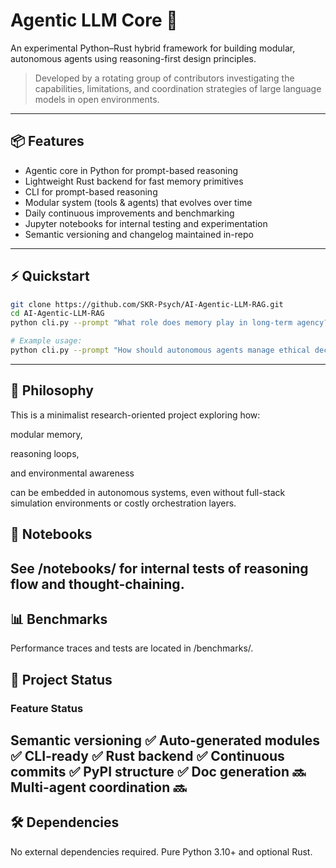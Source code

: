 # Agentic LLM Core 🧠

An experimental Python–Rust hybrid framework for building modular, autonomous agents using reasoning-first design principles.

> Developed by a rotating group of contributors investigating the capabilities, limitations, and coordination strategies of large language models in open environments.

---

## 📦 Features

- Agentic core in Python for prompt-based reasoning
- Lightweight Rust backend for fast memory primitives
- CLI for prompt-based reasoning
- Modular system (tools & agents) that evolves over time
- Daily continuous improvements and benchmarking
- Jupyter notebooks for internal testing and experimentation
- Semantic versioning and changelog maintained in-repo

---

## ⚡ Quickstart

```bash
git clone https://github.com/SKR-Psych/AI-Agentic-LLM-RAG.git
cd AI-Agentic-LLM-RAG
python cli.py --prompt "What role does memory play in long-term agency?"

# Example usage:
python cli.py --prompt "How should autonomous agents manage ethical decisions?"
```
---
## 🧠 Philosophy

This is a minimalist research-oriented project exploring how:

modular memory,

reasoning loops,

and environmental awareness

can be embedded in autonomous systems, even without full-stack simulation environments or costly orchestration layers.

## 🧾 Notebooks

See /notebooks/ for internal tests of reasoning flow and thought-chaining.
---
## 📊 Benchmarks

Performance traces and tests are located in /benchmarks/.

## 📌 Project Status
### Feature	Status
Semantic versioning	✅
Auto-generated modules	✅
CLI-ready	✅
Rust backend	✅
Continuous commits	✅
PyPI structure	✅
Doc generation	🔜
Multi-agent coordination	🔜
---
## 🛠 Dependencies

No external dependencies required. Pure Python 3.10+ and optional Rust.
